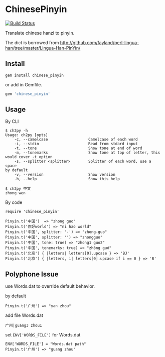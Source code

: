# ChinesePinyin

[![Build Status](https://secure.travis-ci.org/flyerhzm/chinese_pinyin.png)](http://travis-ci.org/flyerhzm/chinese_pinyin)

Translate chinese hanzi to pinyin.

The dict is borrowed from <http://github.com/fayland/perl-lingua-han/tree/master/Lingua-Han-PinYin/>

## Install

```
gem install chinese_pinyin
```

or add in Gemfile.

```ruby
gem 'chinese_pinyin'
```

## Usage

By CLI


```
$ ch2py -h
Usage: ch2py [opts]
    -c, --camelcase                  Camelcase of each word
    -i, --stdin                      Read from stdard input
    -t, --tone                       Show tone at end of word
    -m, --tonemarks                  Show tone at top of letter, this
would cover -t option
    -s, --splitter <splitter>        Splitter of each word, use a space
by default
    -v, --version                    Show version
    -h, --help                       Show this help

$ ch2py 中文
zhong wen
```

By code

```
require 'chinese_pinyin'

Pinyin.t('中国')  => "zhong guo"
Pinyin.t('你好world') => "ni hao world"
Pinyin.t('中国', splitter: '-') => "zhong-guo"
Pinyin.t('中国', splitter: '') => "zhongguo"
Pinyin.t('中国', tone: true) => "zhong1 guo2"
Pinyin.t('中国', tonemarks: true) => "zhōng guó"
Pinyin.t('北京') { |letters| letters[0].upcase } => 'BJ'
Pinyin.t('北京') { |letters, i| letters[0].upcase if i == 0 } => 'B'
```

## Polyphone Issue

use Words.dat to override default behavior.

by default

```
Pinyin.t('广州') => "yan zhou"
```

add file Words.dat

```
广州|guang3 zhou1
```

set `ENV['WORDS_FILE']` for Words.dat

```
ENV['WORDS_FILE'] = "Words.dat path"
Pinyin.t('广州') => "guang zhou"
```
